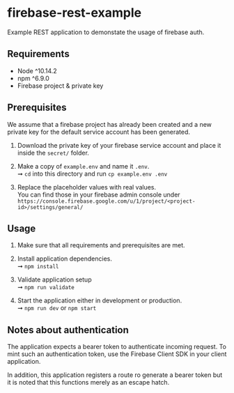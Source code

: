 # firebase-rest-example
Example REST application to demonstate the usage of firebase auth.

## Requirements

* Node ^10.14.2
* npm ^6.9.0
* Firebase project & private key


## Prerequisites

We assume that a firebase project has already been created and a new private key
for the default service account has been generated.

1) Download the private key of your firebase service account and place it inside
the `secret/` folder.

2) Make a copy of `example.env` and name it `.env`.  
➞ `cd` into this directory and run  `cp example.env .env`

3) Replace the placeholder values with real values.  
You can find those in your firebase admin console under \
`https://console.firebase.google.com/u/1/project/<project-id>/settings/general/`


## Usage

1) Make sure that all requirements and prerequisites are met.

2) Install application dependencies.  
➞ `npm install`

3) Validate application setup  
➞ `npm run validate`

4) Start the application either in development or production.  
➞ `npm run dev` or `npm start`


## Notes about authentication

The application expects a bearer token to authenticate incoming request.
To mint such an authentication token, use the Firebase Client SDK in your
client application.

In addition, this application registers a route ro generate a bearer token but
it is noted that this functions merely as an escape hatch.
